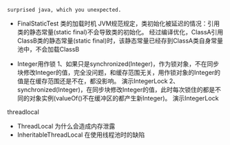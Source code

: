 `surprised java, which you unexpected.`

- FinalStaticTest
类的加载时机 JVM规范规定，类初始化被延迟的情况：引用类的静态常量(static final)不会导致类的初始化。
经过编译优化，ClassA引用ClassB类的静态常量(static final)时，该静态常量已经存到ClassA类自身常量池中，不会加载ClassB


- Integer用作锁
1、如果只是synchronized(Integer)，作为锁对象，不在同步块修改Integer的值，完全没问题，和缓存范围无关，用作锁对象的Integer的值是在缓存范围还是不在，都没影响。
    演示IntegerLock
2、synchronized(Integer)，在同步块修改Integer的值，此时每次锁住的都是不同的对象实例(valueOf()不在缓冲区的都产生新Integer)。
    演示IntegerLock
    
    
threadlocal
- ThreadLocal 为什么会造成内存泄露
- InheritableThreadLocal 在使用线程池时的缺陷